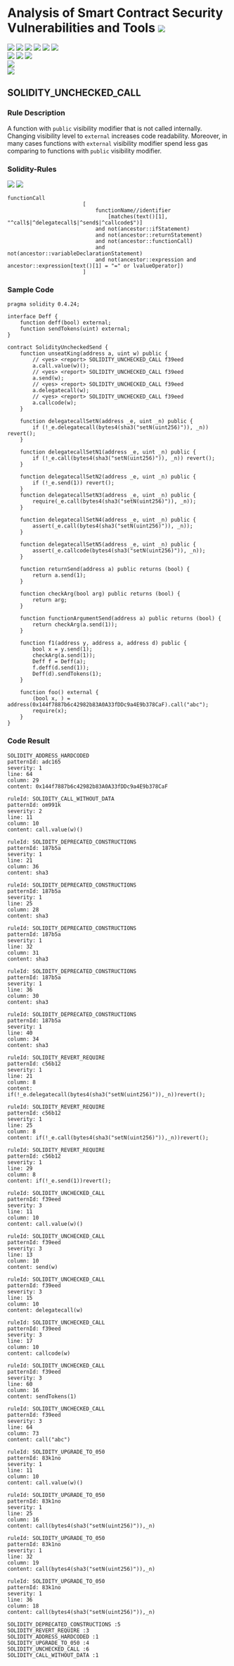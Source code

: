 # Analysis of Smart Contract Security Vulnerabilities and Tools ![](https://img.shields.io/badge/-Live-brightgreen)
![](https://img.shields.io/badge/Batch-UG21CYS-lightgreen) ![](https://img.shields.io/badge/Batch-PG21CYS-green) ![](https://img.shields.io/badge/Batch-UG22CYS-lightgreen) ![](https://img.shields.io/badge/Batch-PG21CYS-green) ![](https://img.shields.io/badge/Batch-PhD-darkgreen) ![](https://img.shields.io/badge/-B_RIG-darkgreen)<br/>   ![](https://img.shields.io/badge/BlockchainCourse-21CY712-green)  ![](https://img.shields.io/badge/-M.Tech_Dissertation-blue) ![](https://img.shields.io/badge/Focus-Smart_Contract_Security-yellow) <br/>
![](https://img.shields.io/badge/Blockchain-Ethereum-blue)   <br/> 
![](https://img.shields.io/badge/Language-Solidity-blue)

## SOLIDITY_UNCHECKED_CALL
### Rule Description
<p>
    A function with <code>public</code> visibility modifier that is not called internally. Changing visibility level to <code>external</code> increases code readability. Moreover, in many cases functions with <code>external</code> visibility modifier spend less gas comparing to functions with <code>public</code> visibility modifier.
</p>

### Solidity-Rules

![](https://img.shields.io/badge/Pattern_ID-f39eed-gold) ![](https://img.shields.io/badge/Severity-3-brown) 

```
functionCall
                        [
                            functionName//identifier
                                [matches(text()[1], "^call$|^delegatecall$|^send$|^callcode$")]
                            and not(ancestor::ifStatement)
                            and not(ancestor::returnStatement)
                            and not(ancestor::functionCall)
                            and not(ancestor::variableDeclarationStatement)
                            and not(ancestor::expression and ancestor::expression[text()[1] = "=" or lvalueOperator])
                        ]
```

### Sample Code

```
pragma solidity 0.4.24;

interface Deff {
    function deff(bool) external;
    function sendTokens(uint) external;
}

contract SolidityUncheckedSend {
    function unseatKing(address a, uint w) public {
        // <yes> <report> SOLIDITY_UNCHECKED_CALL f39eed
        a.call.value(w)();
        // <yes> <report> SOLIDITY_UNCHECKED_CALL f39eed
        a.send(w);
        // <yes> <report> SOLIDITY_UNCHECKED_CALL f39eed
        a.delegatecall(w);
        // <yes> <report> SOLIDITY_UNCHECKED_CALL f39eed
        a.callcode(w);
    }

    function delegatecallSetN(address _e, uint _n) public {
        if (!_e.delegatecall(bytes4(sha3("setN(uint256)")), _n)) revert();
    }

    function delegatecallSetN1(address _e, uint _n) public {
        if (!_e.call(bytes4(sha3("setN(uint256)")), _n)) revert();
    }

    function delegatecallSetN2(address _e, uint _n) public {
        if (!_e.send(1)) revert();
    }
    function delegatecallSetN3(address _e, uint _n) public {
        require(_e.call(bytes4(sha3("setN(uint256)")), _n));
    }

    function delegatecallSetN4(address _e, uint _n) public {
        assert(_e.call(bytes4(sha3("setN(uint256)")), _n));
    }

    function delegatecallSetN5(address _e, uint _n) public {
        assert(_e.callcode(bytes4(sha3("setN(uint256)")), _n));
    }

    function returnSend(address a) public returns (bool) {
        return a.send(1);
    }

    function checkArg(bool arg) public returns (bool) {
        return arg;
    }

    function functionArgumentSend(address a) public returns (bool) {
        return checkArg(a.send(1));
    }

    function f1(address y, address a, address d) public {
        bool x = y.send(1);
        checkArg(a.send(1));
        Deff f = Deff(a);
        f.deff(d.send(1));
        Deff(d).sendTokens(1);
    }

    function foo() external {
        (bool x, ) = address(0x144f7887b6c42982b83A0A33fDDc9a4E9b378CaF).call("abc");
        require(x);
    }
}
```

### Code Result

```
SOLIDITY_ADDRESS_HARDCODED
patternId: adc165
severity: 1
line: 64
column: 29
content: 0x144f7887b6c42982b83A0A33fDDc9a4E9b378CaF

ruleId: SOLIDITY_CALL_WITHOUT_DATA
patternId: om991k
severity: 2
line: 11
column: 10
content: call.value(w)()

ruleId: SOLIDITY_DEPRECATED_CONSTRUCTIONS
patternId: 187b5a
severity: 1
line: 21
column: 36
content: sha3

ruleId: SOLIDITY_DEPRECATED_CONSTRUCTIONS
patternId: 187b5a
severity: 1
line: 25
column: 28
content: sha3

ruleId: SOLIDITY_DEPRECATED_CONSTRUCTIONS
patternId: 187b5a
severity: 1
line: 32
column: 31
content: sha3

ruleId: SOLIDITY_DEPRECATED_CONSTRUCTIONS
patternId: 187b5a
severity: 1
line: 36
column: 30
content: sha3

ruleId: SOLIDITY_DEPRECATED_CONSTRUCTIONS
patternId: 187b5a
severity: 1
line: 40
column: 34
content: sha3

ruleId: SOLIDITY_REVERT_REQUIRE
patternId: c56b12
severity: 1
line: 21
column: 8
content: if(!_e.delegatecall(bytes4(sha3("setN(uint256)")),_n))revert();

ruleId: SOLIDITY_REVERT_REQUIRE
patternId: c56b12
severity: 1
line: 25
column: 8
content: if(!_e.call(bytes4(sha3("setN(uint256)")),_n))revert();

ruleId: SOLIDITY_REVERT_REQUIRE
patternId: c56b12
severity: 1
line: 29
column: 8
content: if(!_e.send(1))revert();

ruleId: SOLIDITY_UNCHECKED_CALL
patternId: f39eed
severity: 3
line: 11
column: 10
content: call.value(w)()

ruleId: SOLIDITY_UNCHECKED_CALL
patternId: f39eed
severity: 3
line: 13
column: 10
content: send(w)

ruleId: SOLIDITY_UNCHECKED_CALL
patternId: f39eed
severity: 3
line: 15
column: 10
content: delegatecall(w)

ruleId: SOLIDITY_UNCHECKED_CALL
patternId: f39eed
severity: 3
line: 17
column: 10
content: callcode(w)

ruleId: SOLIDITY_UNCHECKED_CALL
patternId: f39eed
severity: 3
line: 60
column: 16
content: sendTokens(1)

ruleId: SOLIDITY_UNCHECKED_CALL
patternId: f39eed
severity: 3
line: 64
column: 73
content: call("abc")

ruleId: SOLIDITY_UPGRADE_TO_050
patternId: 83k1no
severity: 1
line: 11
column: 10
content: call.value(w)()

ruleId: SOLIDITY_UPGRADE_TO_050
patternId: 83k1no
severity: 1
line: 25
column: 16
content: call(bytes4(sha3("setN(uint256)")),_n)

ruleId: SOLIDITY_UPGRADE_TO_050
patternId: 83k1no
severity: 1
line: 32
column: 19
content: call(bytes4(sha3("setN(uint256)")),_n)

ruleId: SOLIDITY_UPGRADE_TO_050
patternId: 83k1no
severity: 1
line: 36
column: 18
content: call(bytes4(sha3("setN(uint256)")),_n)

SOLIDITY_DEPRECATED_CONSTRUCTIONS :5
SOLIDITY_REVERT_REQUIRE :3
SOLIDITY_ADDRESS_HARDCODED :1
SOLIDITY_UPGRADE_TO_050 :4
SOLIDITY_UNCHECKED_CALL :6
SOLIDITY_CALL_WITHOUT_DATA :1

```
